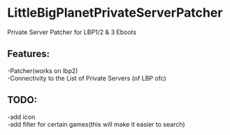 # LittleBigPlanetPrivateServerPatcher
Private Server Patcher for LBP1/2 &amp; 3 Eboots


## Features:

-Patcher(works on lbp2)<br />
-Connectivity to the List of Private Servers (of LBP ofc)<br />


## TODO:
-add icon<br />
-add filter for certain games(this will make it easier to search)<br />





